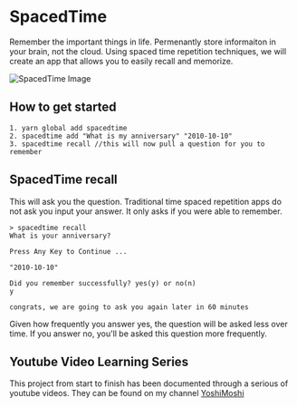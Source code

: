 # SpacedTime
Remember the important things in life. Permenantly store informaiton in your brain, not the cloud. Using spaced time repetition techniques, we will create an app that allows you to easily recall and memorize. 

![SpacedTime Image](https://github.com/uptownhr/spacedtime/blob/master/static/spacedtime-terminal.gif)

## How to get started

```
1. yarn global add spacedtime
2. spacedtime add "What is my anniversary" "2010-10-10"
3. spacedtime recall //this will now pull a question for you to remember
```

## SpacedTime recall
This will ask you the question. Traditional time spaced repetition apps do not ask you input your answer. It only asks if you were able to remember. 

```
> spacedtime recall
What is your anniversary?

Press Any Key to Continue ...

"2010-10-10"

Did you remember successfully? yes(y) or no(n)
y

congrats, we are going to ask you again later in 60 minutes
```

Given how frequently you answer yes, the question will be asked less over time. If you answer no, you'll be asked this question more frequently.


## Youtube Video Learning Series
This project from start to finish has been documented through a serious of youtube videos. They can be found on my channel [YoshiMoshi](https://www.youtube.com/channel/UCH1m4a3Kud_lx3eRlaZts5Q?view_as=subscriber)
